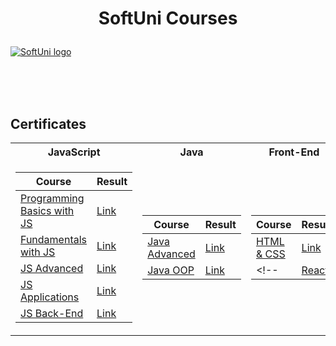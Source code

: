 # <p align="center"> SoftUni Courses </p>

<a href="https://softuni.bg/trainings/courses" rel="Courses"> ![SoftUni logo][logo] </a>

[logo]: https://nakov.com/wp-content/uploads/2012/03/Software-University-logo-horizontal.png;

<br/>
<br/>
<br/>

<h2> Certificates </h2>

<table>

<tr>
  <th> JavaScript </th>
  <th> Java </th>
  <th> Front-End </th>
</tr>

<tr>
<td>

| **Course**                                                            | **Result**                                                   |
| --------------------------------------------------------------------- | ---------------------------------------------------------- |
| <a href="https://softuni.bg/trainings/3064/programming-basics-with-javascript-september-2020" > Programming Basics with JS </a>         | <a href="https://softuni.bg/certificates/details/89122/405333a8"> Link</a> |
| <a href="https://softuni.bg/trainings/3211/js-fundamentals-january-2021"> Fundamentals with JS </a> | <a href="https://softuni.bg/certificates/details/103085/b9faf13a"> Link</a> |
| <a href="https://softuni.bg/trainings/3347/js-advanced-may-2021"> JS Advanced </a>                                             | <a href="https://softuni.bg/certificates/details/108153/4ea557af"> Link</a> |
| <a href="https://softuni.bg/trainings/3348/js-applications-june-2021"> JS Applications </a>                                                      | <a href="https://softuni.bg/certificates/details/110262/925d1ee5"> Link</a> |
| <a href="https://softuni.bg/trainings/3496/js-back-end-september-2021"> JS Back-End </a>   | <a href="https://softuni.bg/certificates/details/117795/f4dc830e"> Link</a> |

</td>
<td>

| **Course**                                                                                  | **Result**                                                                    |
| ------------------------------------------------------------------------------------------- | --------------------------------------------------------------------------- |
| <a href="https://softuni.bg/trainings/3485/java-advanced-september-2021"> Java Advanced </a>          | <a href="https://softuni.bg/certificates/details/114576/2236ceef"> Link </a> |
| <a href="https://softuni.bg/trainings/3486/java-oop-october-2021"> Java OOP </a> | <a href="https://softuni.bg/certificates/details/120251/d9f7d9f5"> Link </a> |

</td>

<td>

| **Course**                                                                               | **Result**                                                                    |
| ---------------------------------------------------------------------------------------- | --------------------------------------------------------------------------- |
| <a href="https://softuni.bg/trainings/3122/html-and-css-september-2020"> HTML & CSS </a> | <a href="https://softuni.bg/certificates/details/91256/5d5c8272"> Link </a> |
<!-- | <a href="https://softuni.bg/trainings/3249/angular-november-2020"> React </a>          | <a href="https://softuni.bg/certificates/details/94796/261bec71"> Link </a> | -->

</td>
</tr>

</table>